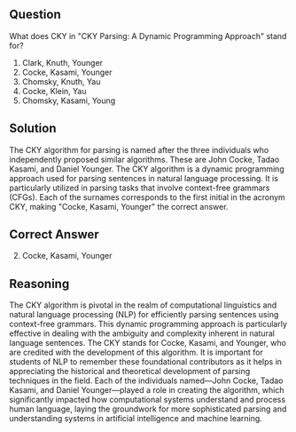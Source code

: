 ## Question
What does CKY in "CKY Parsing: A Dynamic Programming Approach" stand for?

1. Clark, Knuth, Younger
2. Cocke, Kasami, Younger
3. Chomsky, Knuth, Yau
4. Cocke, Klein, Yau
5. Chomsky, Kasami, Young

## Solution
The CKY algorithm for parsing is named after the three individuals who independently proposed similar algorithms. These are John Cocke, Tadao Kasami, and Daniel Younger. The CKY algorithm is a dynamic programming approach used for parsing sentences in natural language processing. It is particularly utilized in parsing tasks that involve context-free grammars (CFGs). Each of the surnames corresponds to the first initial in the acronym CKY, making "Cocke, Kasami, Younger" the correct answer.

## Correct Answer
2. Cocke, Kasami, Younger

## Reasoning
The CKY algorithm is pivotal in the realm of computational linguistics and natural language processing (NLP) for efficiently parsing sentences using context-free grammars. This dynamic programming approach is particularly effective in dealing with the ambiguity and complexity inherent in natural language sentences. The CKY stands for Cocke, Kasami, and Younger, who are credited with the development of this algorithm. It is important for students of NLP to remember these foundational contributors as it helps in appreciating the historical and theoretical development of parsing techniques in the field. Each of the individuals named—John Cocke, Tadao Kasami, and Daniel Younger—played a role in creating the algorithm, which significantly impacted how computational systems understand and process human language, laying the groundwork for more sophisticated parsing and understanding systems in artificial intelligence and machine learning.
